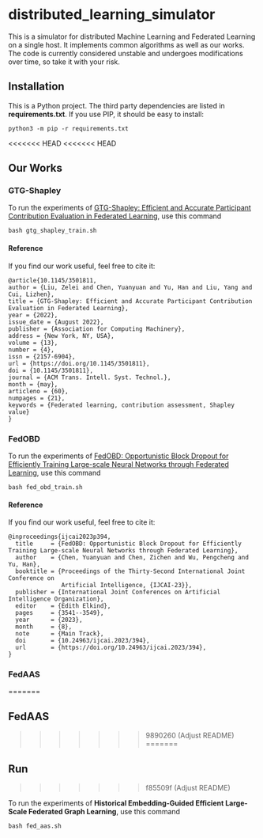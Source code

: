 # distributed_learning_simulator

This is a simulator for distributed Machine Learning and Federated Learning on a single host. It implements common algorithms as well as our works. The code is currently considered unstable and undergoes modifications over time, so take it with your risk.

## Installation

This is a Python project. The third party dependencies are listed in **requirements.txt**. If you use PIP, it should be easy to install:

```
python3 -m pip -r requirements.txt
```

<<<<<<< HEAD
<<<<<<< HEAD
## Our Works

### GTG-Shapley

To run the experiments of [GTG-Shapley: Efficient and Accurate Participant Contribution Evaluation in Federated Learning](https://dl.acm.org/doi/pdf/10.1145/3501811), use this command

```
bash gtg_shapley_train.sh
```

#### Reference

If you find our work useful, feel free to cite it:

```
@article{10.1145/3501811,
author = {Liu, Zelei and Chen, Yuanyuan and Yu, Han and Liu, Yang and Cui, Lizhen},
title = {GTG-Shapley: Efficient and Accurate Participant Contribution Evaluation in Federated Learning},
year = {2022},
issue_date = {August 2022},
publisher = {Association for Computing Machinery},
address = {New York, NY, USA},
volume = {13},
number = {4},
issn = {2157-6904},
url = {https://doi.org/10.1145/3501811},
doi = {10.1145/3501811},
journal = {ACM Trans. Intell. Syst. Technol.},
month = {may},
articleno = {60},
numpages = {21},
keywords = {Federated learning, contribution assessment, Shapley value}
}
```

### FedOBD

To run the experiments of [FedOBD: Opportunistic Block Dropout for Efficiently Training Large-scale Neural Networks through Federated Learning](https://arxiv.org/abs/2208.05174), use this command

```
bash fed_obd_train.sh
```

#### Reference

If you find our work useful, feel free to cite it:

```
@inproceedings{ijcai2023p394,
  title     = {FedOBD: Opportunistic Block Dropout for Efficiently Training Large-scale Neural Networks through Federated Learning},
  author    = {Chen, Yuanyuan and Chen, Zichen and Wu, Pengcheng and Yu, Han},
  booktitle = {Proceedings of the Thirty-Second International Joint Conference on
               Artificial Intelligence, {IJCAI-23}},
  publisher = {International Joint Conferences on Artificial Intelligence Organization},
  editor    = {Edith Elkind},
  pages     = {3541--3549},
  year      = {2023},
  month     = {8},
  note      = {Main Track},
  doi       = {10.24963/ijcai.2023/394},
  url       = {https://doi.org/10.24963/ijcai.2023/394},
}
```

### FedAAS
=======
## FedAAS
>>>>>>> 9890260 (Adjust README)
=======
## Run
>>>>>>> f85509f (Adjust README)

To run the experiments of **Historical Embedding-Guided Efficient Large-Scale Federated Graph Learning**, use this command

```
bash fed_aas.sh
```
